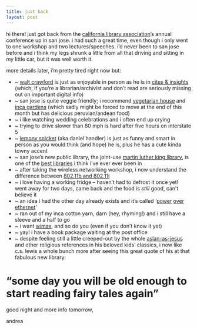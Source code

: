 ```yaml
---
title: just back
layout: post
---
```


hi there! just got back from the [california library association][1]&#8217;s annual conference up in san jose. i had such a great time, even though i only went to one workshop and two lectures/speeches. i&#8217;d never been to san jose before and i think my legs shrunk a little from all that driving and sitting in my little car, but it was well worth it. 

more details later, i&#8217;m pretty tired right now but:

  * ~ [walt crawford][2] is just as enjoyable in person as he is in [cites & insights][3] (which, if you&#8217;re a librarian/archivist and don&#8217;t read are seriously missing out on important digital info)
  * ~ san jose is quite veggie friendly; i recommend [vegetarian house][4] and [inca gardens][5] (which sadly might be forced to move at the end of this month but has delicious peruvian/andean food)
  * ~ i like watching wedding celebrations and i often end up crying
  * ~ trying to drive slower than 80 mph is hard after five hours on interstate 5
  * ~ [lemony snicket][6] (aka daniel handler) is just as funny and smart in person as you would think (and hope) he is, plus he has a cute kinda towny accent
  * ~ san jose&#8217;s new public library, the joint-use [martin luther king library][7], is one of the [best libraries][8] i think i&#8217;ve ever ever been in
  * ~ after taking the wireless networking workshop, i now understand the difference between [802.11b and 802.11i][9]
  * ~ i love having a working fridge &#8211; haven&#8217;t had to defrost it once yet! went away for two days, came back and the food is *still* good, can&#8217;t believe it
  * ~ an idea i had the other day already exists and it&#8217;s called &#8216;[power][10] [over][11] [ethernet][12]&#8217;
  * ~ ran out of my inca cotton yarn, darn (hey, rhyming!) and i still have a sleeve and a half to go
  * ~ i want [wimax][13], and so do you (even if you don&#8217;t know it yet)
  * ~ yay! i have a book package waiting at the post office
  * ~ despite feeling still a little creeped-out by the whole [aslan-as-jesus][14] and other religious references in his beloved kids&#8217; classics, i now like c.s. lewis a whole bunch more after seeing this great quote of his at that fabulous new library: 

# &#8220;some day you will be old enough to start reading fairy tales again&#8221;

good night and more info tomorrow,

andrea

 [1]: http://cla-net.org
 [2]: http://walt.crawford.home.att.net/
 [3]: http://cites.boisestate.edu/
 [4]: http://www.vegdining.com/GetRest.cfm?rk=US-CA-SJ-VEGET
 [5]: http://www.incagardens.com/
 [6]: http://www.lemonysnicket.com/index.cfm
 [7]: http://www.sjlibrary.org/about/locations/king/index.htm
 [8]: http://www.gale.com/servlet/PressArchiveDetailServlet?articleID=200406_LOY
 [9]: http://en.wikipedia.org/wiki/802.11
 [10]: http://www.wi-fiplanet.com/tutorials/article.php/1404631
 [11]: http://www.nycwireless.net/poe/
 [12]: http://www.macwireless.com/html/products/poe/
 [13]: http://en.wikipedia.org/wiki/Wimax
 [14]: http://images.google.com/imgres?imgurl=http://www.nancyart.com/graphics/theking(aslan).gif&imgrefurl=http://www.shorelifechurch.org/2003_02_16_glogarch.htm&h=284&w=216&sz=59&tbnid=FFWbOYxkRnQJ:&tbnh=109&tbnw=83&start=22&prev=/images%3Fq%3Daslan%26start%3D20%26hl%3Den%26lr%3D%26safe%3Doff%26client%3Dfirefox-a%26sa%3DN